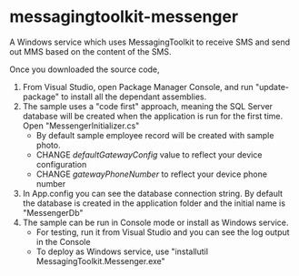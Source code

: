 # messagingtoolkit-messenger

A Windows service which uses MessagingToolkit to receive SMS and send out MMS based on the content of the SMS.

Once you downloaded the source code,

1. From Visual Studio, open Package Manager Console, and run "update-package" to install all the dependant assemblies.
2. The sample uses a "code first" approach, meaning the SQL Server database will be created when the application is run for the first time. Open "MessengerInitializer.cs" 
    * By default sample employee record will be created with sample photo.
    * CHANGE *defaultGatewayConfig* value to reflect your device configuration
    * CHANGE *gatewayPhoneNumber* to reflect your device phone number
3. In App.config you can see the database connection string. By default the database is created in the application folder and the initial name is "MessengerDb"
4. The sample can be run in Console mode or install as Windows service.
    * For testing, run it from Visual Studio and you can see the log output in the Console
    * To deploy as Windows service, use "installutil MessagingToolkit.Messenger.exe"
